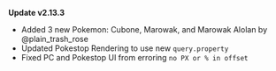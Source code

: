 **Update v2.13.3**

- Added 3 new Pokemon: Cubone, Marowak, and Marowak Alolan by @plain_trash_rose 
- Updated Pokestop Rendering to use new `query.property`
- Fixed PC and Pokestop UI from erroring `no PX or % in offset`